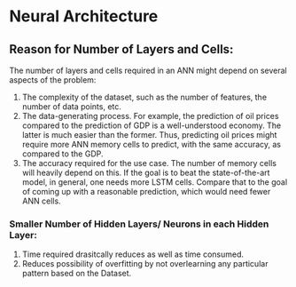 # Neural Architecture
## Reason for Number of Layers and Cells:
The number of layers and cells required in an ANN might depend on several aspects of the problem:
1. The complexity of the dataset, such as the number of features, the number of data points, etc.
2. The data-generating process. For example, the prediction of oil prices compared to the prediction of GDP is a well-understood economy. The latter is much easier than the former. Thus, predicting oil prices might require more ANN memory cells to predict, with the same accuracy, as compared to the GDP.
3. The accuracy required for the use case. The number of memory cells will heavily depend on this. If the goal is to beat the state-of-the-art model, in general, one needs more LSTM cells. Compare that to the goal of coming up with a reasonable prediction, which would need fewer ANN cells.

### Smaller Number of Hidden Layers/ Neurons in each Hidden Layer:
1. Time required drasitcally reduces as well as time consumed.
2. Reduces possibility of overfitting by not overlearning any particular pattern based on the Dataset.


